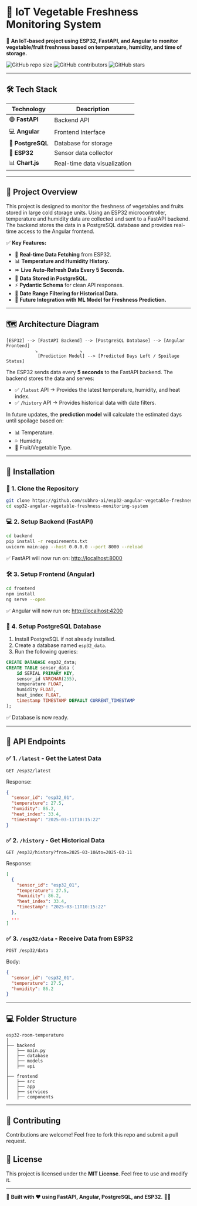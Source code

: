 # 📡 IoT Vegetable Freshness Monitoring System

🚀 **An IoT-based project using ESP32, FastAPI, and Angular to monitor vegetable/fruit freshness based on temperature, humidity, and time of storage.**

![GitHub repo size](https://img.shields.io/github/repo-size/subhro-ai/esp32-angular-vegetable-freshness-monitoring-system)
![GitHub contributors](https://img.shields.io/github/contributors/yourusername/esp32-room-temperature)
![GitHub stars](https://img.shields.io/github/stars/yourusername/esp32-room-temperature?style=social)

---

## 🛠 Tech Stack

| Technology     | Description                |
|----------------|---------------------------|
| 🟢 **FastAPI**  | Backend API                |
| 💻 **Angular**  | Frontend Interface         |
| 💽 **PostgreSQL** | Database for storage      |
| 📡 **ESP32**    | Sensor data collector      |
| 📊 **Chart.js** | Real-time data visualization |

---

## 📜 Project Overview
This project is designed to monitor the freshness of vegetables and fruits stored in large cold storage units. Using an ESP32 microcontroller, temperature and humidity data are collected and sent to a FastAPI backend. The backend stores the data in a PostgreSQL database and provides real-time access to the Angular frontend.

✅ **Key Features:**
- 📡 **Real-time Data Fetching** from ESP32.
- 📊 **Temperature and Humidity History.**
- ⏩ **Live Auto-Refresh Data Every 5 Seconds.**
- 💽 **Data Stored in PostgreSQL.**
- ⚡ **Pydantic Schema** for clean API responses.
- 📅 **Date Range Filtering for Historical Data.**
- 🤖 **Future Integration with ML Model for Freshness Prediction.**

---

## 🗺 Architecture Diagram
```text
[ESP32] --> [FastAPI Backend] --> [PostgreSQL Database] --> [Angular Frontend]
           ↘                ↘
            [Prediction Model] --> [Predicted Days Left / Spoilage Status]
```

The ESP32 sends data every **5 seconds** to the FastAPI backend. The backend stores the data and serves:
- ✅ `/latest` API → Provides the latest temperature, humidity, and heat index.
- ✅ `/history` API → Provides historical data with date filters.

In future updates, the **prediction model** will calculate the estimated days until spoilage based on:
- 📊 Temperature.
- 💦 Humidity.
- 🍅 Fruit/Vegetable Type.

---

## 💾 Installation

### 🚀 1. Clone the Repository
```bash
git clone https://github.com/subhro-ai/esp32-angular-vegetable-freshness-monitoring-system.git
cd esp32-angular-vegetable-freshness-monitoring-system
```

### 💻 2. Setup Backend (FastAPI)
```bash
cd backend
pip install -r requirements.txt
uvicorn main:app --host 0.0.0.0 --port 8000 --reload
```

✅ FastAPI will now run on: [http://localhost:8000](http://localhost:8000)

### 🛠 3. Setup Frontend (Angular)
```bash
cd frontend
npm install
ng serve --open
```

✅ Angular will now run on: [http://localhost:4200](http://localhost:4200)

### 💽 4. Setup PostgreSQL Database
1. Install PostgreSQL if not already installed.
2. Create a database named `esp32_data`.
3. Run the following queries:
```sql
CREATE DATABASE esp32_data;
CREATE TABLE sensor_data (
    id SERIAL PRIMARY KEY,
    sensor_id VARCHAR(255),
    temperature FLOAT,
    humidity FLOAT,
    heat_index FLOAT,
    timestamp TIMESTAMP DEFAULT CURRENT_TIMESTAMP
);
```

✅ Database is now ready.

---

## 📡 API Endpoints
### ✅ 1. `/latest` - Get the Latest Data
```shell
GET /esp32/latest
```
Response:
```json
{
  "sensor_id": "esp32_01",
  "temperature": 27.5,
  "humidity": 86.2,
  "heat_index": 33.4,
  "timestamp": "2025-03-11T10:15:22"
}
```

### ✅ 2. `/history` - Get Historical Data
```shell
GET /esp32/history?from=2025-03-10&to=2025-03-11
```
Response:
```json
[
  {
    "sensor_id": "esp32_01",
    "temperature": 27.5,
    "humidity": 86.2,
    "heat_index": 33.4,
    "timestamp": "2025-03-11T10:15:22"
  },
  ...
]
```

### ✅ 3. `/esp32/data` - Receive Data from ESP32
```shell
POST /esp32/data
```
Body:
```json
{
  "sensor_id": "esp32_01",
  "temperature": 27.5,
  "humidity": 86.2
}
```

---

## 💻 Folder Structure
```text
esp32-room-temperature
│
├── backend
│   ├── main.py
│   ├── database
│   ├── models
│   ├── api
│
├── frontend
│   ├── src
│   ├── app
│   ├── services
│   ├── components
```

---

## 🤝 Contributing
Contributions are welcome! Feel free to fork this repo and submit a pull request.

## 📜 License
This project is licensed under the **MIT License**. Feel free to use and modify it.

---

💯 **Built with ❤️ using FastAPI, Angular, PostgreSQL, and ESP32.** 🚀😎

